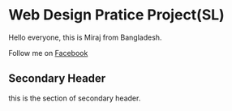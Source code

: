 # Web Design Pratice  Project(SL)

Hello everyone, this  is Miraj from Bangladesh.

Follow me on [Facebook](https://www.facebook.com/mohammedmirajulislam.remon/)

## Secondary Header

this is the section of secondary header.
